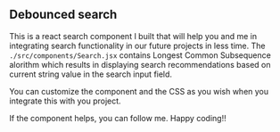 ## Debounced search

This is a react search component I built that will help you and me in integrating search functionality in our future projects in less time. 
The `./src/components/Search.jsx` contains Longest Common Subsequence alorithm which results in displaying search recommendations based on current string value in the search input field.

You can customize the component and the CSS as you wish when you integrate this with you project.

If the component helps, you can follow me. 
Happy coding!!
